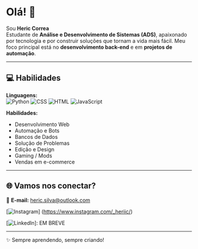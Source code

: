 # Olá! 👋  
Sou **Heric Correa**  
Estudante de **Análise e Desenvolvimento de Sistemas (ADS)**, apaixonado por tecnologia e por construir soluções que tornam a vida mais fácil. Meu foco principal está no **desenvolvimento back-end** e em **projetos de automação**.  

---

## 💻 Habilidades

**Linguagens:**  
![Python](https://img.shields.io/badge/-Python-3776AB?style=flat-square&logo=python&logoColor=white)
![CSS](https://img.shields.io/badge/-CSS-1572B6?style=flat-square&logo=css3&logoColor=white)
![HTML](https://img.shields.io/badge/-HTML-E34F26?style=flat-square&logo=html5&logoColor=white)
![JavaScript](https://img.shields.io/badge/-JavaScript-F7DF1E?style=flat-square&logo=javascript&logoColor=black)

**Habilidades:**
- Desenvolvimento Web  
- Automação e Bots  
- Bancos de Dados  
- Solução de Problemas  
- Edição e Design  
- Gaming / Mods  
- Vendas em e-commerce  

---

## 🌐 Vamos nos conectar?

📧 **E-mail:** heric.silva@outlook.com

[![Instagram](https://img.shields.io/badge/-Instagram-E4405F?style=flat-square&logo=instagram&logoColor=white)] (https://www.instagram.com/_heriic/)  

[![LinkedIn](https://img.shields.io/badge/-LinkedIn-0A66C2?style=flat-square&logo=linkedin&logoColor=white)]: EM BREVE 

---

✨ Sempre aprendendo, sempre criando!
